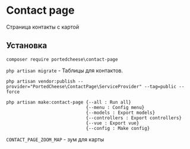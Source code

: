 # Contact page

Страница контакты с картой

## Установка

`composer require portedcheese\contact-page`

`php artisan migrate` - Таблицы для контактов.

    php artisan vendor:publish --provider="PortedCheese\ContactPage\ServiceProvider" --tag=public --force

    php artisan make:contact-page {--all : Run all}
                                  {--menu : Config menu}
                                  {--models : Export models}
                                  {--controllers : Export controllers}
                                  {--vue : Export vue}
                                  {--config : Make config}
    
`CONTACT_PAGE_ZOOM_MAP` - зум для карты